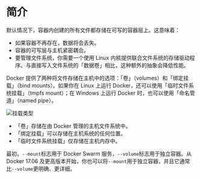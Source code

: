# 简介

默认情况下，容器内创建的所有文件都存储在可写的容器层上。这意味着：

- 如果容器不再存在，数据将会丢失。
- 容器的可写层与主机紧密耦合。
- 要管理文件系统，你需要一个使用 Linux 内核提供联合文件系统的存储驱动程序。与直接写入文件系统的「数据卷」相比，这种额外的抽象会降低性能。

Docker 提供了两种将文件存储在主机中的选项：「卷」（volumes）和「绑定挂载」（bind mounts）。如果你在 Linux 上运行 Docker，还可以使用「临时文件系统挂载」（tmpfs mount）；在 Windows 上运行 Docker 时，也可以使用「命名管道」（named pipe）。

![挂载类型](../assets/types-of-mounts.png)

- 「卷」存储在由 Docker 管理的主机文件系统中。
- 「绑定挂载」可以存储在主机系统的任何位置。
- 「临时文件系统挂载」仅存储在主机内存中。

最初，`--mount`标志用于 Docker Swarm 服务，`--volume`标志用于独立容器。从 Docker 17.06 及更高版本开始，你也可以将`--mount`用于独立容器，并且它通常比`--volume`更明确、更详细。
